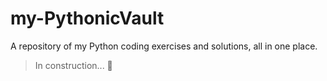 # my-PythonicVault
A repository of my Python coding exercises and solutions, all in one place.

>In construction... 🚧
